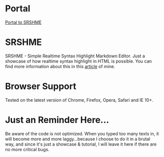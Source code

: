 # Portal
[Portal to SRSHME](http://zushenyan.github.io/SRSHME/)

# SRSHME
SRSHME - Simple Realtime Syntax Highlight Markdown Editor. Just a showcase of how realtime syntax highlight in HTML is possible. You can find more information about this in this [article](http://zushenyan.github.io/blog/2013/10/16/realtime-syntax-highlight-edtior-on-web/) of mine.

# Browser Support
Tested on the latest version of Chrome, Firefox, Opera, Safari and IE 10+.

# Just an Reminder Here...
Be aware of the code is not optimized. When you typed too many texts in, 
it will become more and more laggy...because I choose to do it in a brutal way,
and since it's just a showcase & tutorial, I will leave it here if there are no more critical bugs.
